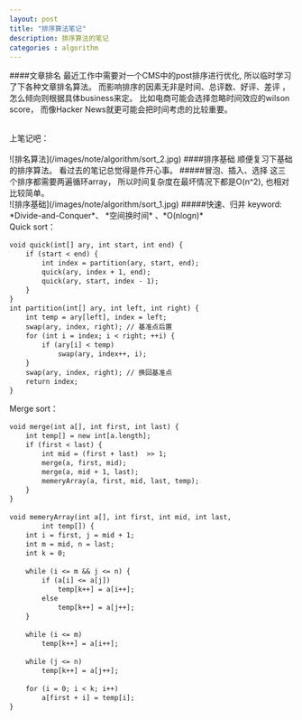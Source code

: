 ```yaml
---
layout: post
title: "排序算法笔记"
description: 排序算法的笔记
categories : algorithm
---
```

####文章排名
最近工作中需要对一个CMS中的post排序进行优化, 所以临时学习了下各种文章排名算法。 而影响排序的因素无非是时间、总评数、好评、差评	，怎么倾向则根据具体business来定。 比如电商可能会选择忽略时间效应的wilson score， 而像Hacker News就更可能会把时间考虑的比较重要。
<!-- more -->
<br />
上笔记吧：
<br />
<br />
![排名算法](/images/note/algorithm/sort_2.jpg)
####排序基础
顺便复习下基础的排序算法。 看过去的笔记总觉得是件开心事。
#####冒泡、插入、选择
这三个排序都需要两遍循环array， 所以时间复杂度在最坏情况下都是O(n^2), 也相对比较简单。
<br />
![排序基础](/images/note/algorithm/sort_1.jpg)
#####快速、归并
keyword: *Divide-and-Conquer*、 *空间换时间* 、*O(nlogn)*
<br />
Quick sort：
<pre><code>void quick(int[] ary, int start, int end) {
    if (start < end) {
        int index = partition(ary, start, end);
        quick(ary, index + 1, end);
        quick(ary, start, index - 1);
    }
}
int partition(int[] ary, int left, int right) {
    int temp = ary[left], index = left;
    swap(ary, index, right); // 基准点后置
    for (int i = index; i < right; ++i) {
        if (ary[i] < temp)
            swap(ary, index++, i);
    }
    swap(ary, index, right); // 换回基准点
    return index;
}
</code></pre>

Merge sort：
<pre><code>void merge(int a[], int first, int last) {
    int temp[] = new int[a.length];
    if (first < last) {
        int mid = (first + last)  >> 1;
        merge(a, first, mid);
        merge(a, mid + 1, last);
        memeryArray(a, first, mid, last, temp);
    }
}

void memeryArray(int a[], int first, int mid, int last,
        int temp[]) {
    int i = first, j = mid + 1;
    int m = mid, n = last;
    int k = 0;

    while (i <= m && j <= n) {
        if (a[i] <= a[j])
            temp[k++] = a[i++];
        else
            temp[k++] = a[j++];
    }

    while (i <= m)
        temp[k++] = a[i++];

    while (j <= n)
        temp[k++] = a[j++];

    for (i = 0; i < k; i++)
        a[first + i] = temp[i];
}
</code></pre>
